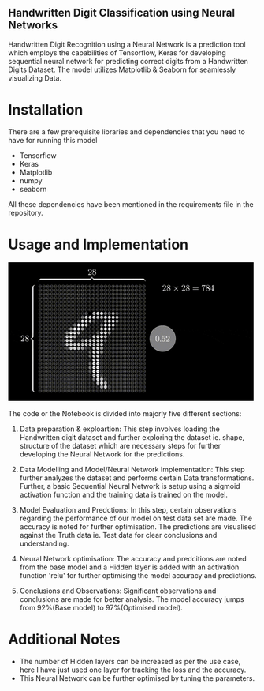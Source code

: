## Handwritten Digit Classification using Neural Networks
Handwritten Digit Recognition using a Neural Network is a prediction tool which employs the capabilities of Tensorflow, Keras for developing sequential neural network for predicting correct digits from a Handwritten Digits Dataset. The model utilizes Matplotlib & Seaborn for seamlessly visualizing Data.

# Installation
There are a few prerequisite libraries and dependencies that you need to have for running this model 

- Tensorflow 
- Keras 
- Matplotlib 
- numpy 
- seaborn 

All these dependencies have been mentioned in the requirements file in the repository. 

# Usage and Implementation

![Digit_Recognition_Architecture](digit_recognition_neuralnetwork.gif)

The code or the Notebook is divided into majorly five different sections:
1. Data preparation & exploartion: This step involves loading the Handwritten digit dataset and further exploring the dataset ie. shape, structure of the dataset which are necessary steps for further developing the Neural Network for the predictions.

2. Data Modelling and Model/Neural Network Implementation: This step further analyzes the dataset and performs certain Data transformations. Further, a basic Sequential Neural Network is setup using a sigmoid activation function and the training data is trained on the model.

3. Model Evaluation and Predctions: In this step, certain observations regarding the performance of our model on test data set are made. The accuracy is noted for further optimisation. The predictions are visualised against the Truth data ie. Test data for clear conclusions and understanding.

4. Neural Network optimisation: The accuracy and predcitions are noted from the base model and a Hidden layer is added with an activation function 'relu' for further optimising the model accuracy and predictions. 

5. Conclusions and Observations: Significant observations and conclusions are made for better analysis. The model accuracy jumps from 92%(Base model) to 97%(Optimised model). 

# Additional Notes
- The number of Hidden layers can be increased as per the use case, here I have just used one layer for tracking the loss and the accuracy.
- This Neural Network can be further optimised by tuning the parameters.